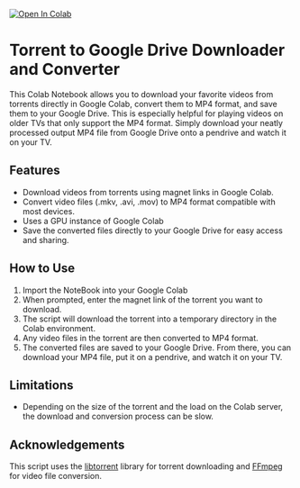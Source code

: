 [![Open In Colab](https://colab.research.google.com/assets/colab-badge.svg)](https://colab.research.google.com/github/giri256/repo/blob/main/Colab-Torrent-to-mp4.ipynb)


# Torrent to Google Drive Downloader and Converter

This Colab Notebook allows you to download your favorite videos from torrents directly in Google Colab, convert them to MP4 format, and save them to your Google Drive. This is especially helpful for playing videos on older TVs that only support the MP4 format. Simply download your neatly processed output MP4 file from Google Drive onto a pendrive and watch it on your TV.

## Features

- Download videos from torrents using magnet links in Google Colab.
- Convert video files (.mkv, .avi, .mov) to MP4 format compatible with most devices.
- Uses a GPU instance of Google Colab
- Save the converted files directly to your Google Drive for easy access and sharing.

## How to Use

1. Import the NoteBook into your Google Colab
2. When prompted, enter the magnet link of the torrent you want to download.
3. The script will download the torrent into a temporary directory in the Colab environment.
4. Any video files in the torrent are then converted to MP4 format.
5. The converted files are saved to your Google Drive. From there, you can download your MP4 file, put it on a pendrive, and watch it on your TV.

## Limitations

- Depending on the size of the torrent and the load on the Colab server, the download and conversion process can be slow.

## Acknowledgements

This script uses the [libtorrent](https://www.libtorrent.org/) library for torrent downloading and [FFmpeg](https://ffmpeg.org/) for video file conversion.
